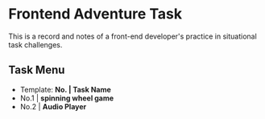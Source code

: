 # Frontend Adventure Task

This is a record and notes of a front-end developer's practice in situational task challenges.

## Task Menu
- Template: **No. | Task Name**
- No.1 | **spinning wheel game**
- No.2 | **Audio Player**